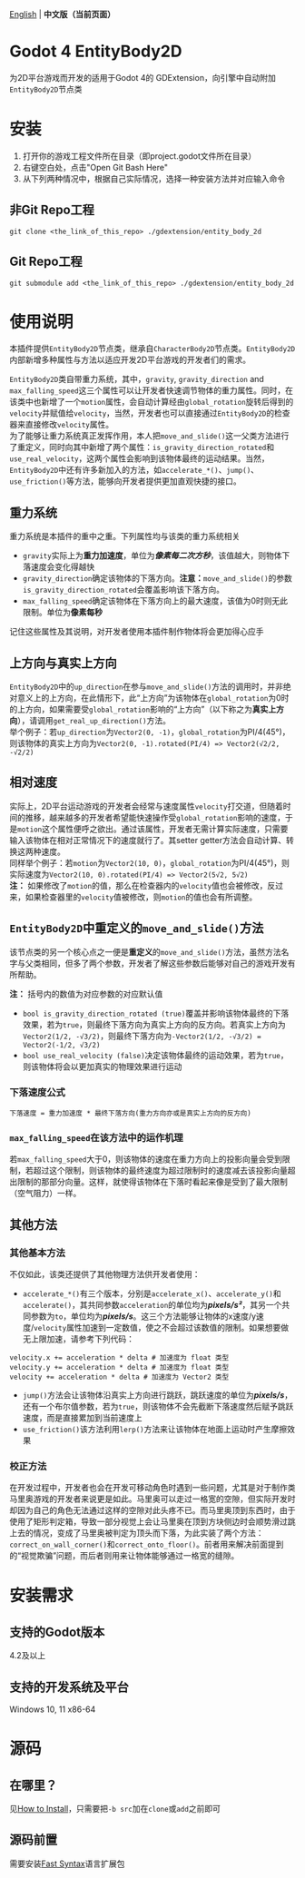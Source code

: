 [English](README.md) | **中文版（当前页面）**
# Godot 4 EntityBody2D
为2D平台游戏而开发的适用于Godot 4的 GDExtension，向引擎中自动附加`EntityBody2D`节点类

# 安装
1. 打开你的游戏工程文件所在目录（即project.godot文件所在目录）
2. 右键空白处，点击"Open Git Bash Here"
3. 从下列两种情况中，根据自己实际情况，选择一种安装方法并对应输入命令
## 非Git Repo工程
```
git clone <the_link_of_this_repo> ./gdextension/entity_body_2d
```
## Git Repo工程
```
git submodule add <the_link_of_this_repo> ./gdextension/entity_body_2d
```

# 使用说明
本插件提供`EntityBody2D`节点类，继承自`CharacterBody2D`节点类。`EntityBody2D`内部新增多种属性与方法以适应开发2D平台游戏的开发者们的需求。

`EntityBody2D`类自带重力系统，其中，`gravity`, `gravity_direction` and `max_falling_speed`这三个属性可以让开发者快速调节物体的重力属性。同时，在该类中也新增了一个`motion`属性，会自动计算经由`global_rotation`旋转后得到的`velocity`并赋值给`velocity`，当然，开发者也可以直接通过`EntityBody2D`的检查器来直接修改`velocity`属性。  
为了能够让重力系统真正发挥作用，本人把`move_and_slide()`这一父类方法进行了重定义，同时向其中新增了两个属性：`is_gravity_direction_rotated`和`use_real_velocity`，这两个属性会影响到该物体最终的运动结果。当然，`EntityBody2D`中还有许多新加入的方法，如`accelerate_*()`、`jump()`、`use_friction()`等方法，能够向开发者提供更加直观快捷的接口。

## 重力系统
重力系统是本插件的重中之重。下列属性均与该类的重力系统相关

* `gravity`实际上为**重力加速度**，单位为***像素每二次方秒***，该值越大，则物体下落速度会变化得越快
* `gravity_direction`确定该物体的下落方向。**注意：**`move_and_slide()`的参数`is_gravity_direction_rotated`会覆盖影响该下落方向。
* `max_falling_speed`确定该物体在下落方向上的最大速度，该值为0时则无此限制。单位为**像素每秒**

记住这些属性及其说明，对开发者使用本插件制作物体将会更加得心应手

## 上方向与真实上方向
`EntityBody2D`中的`up_direction`在参与`move_and_slide()`方法的调用时，并非绝对意义上的上方向，在此情形下，此“上方向”为该物体在`global_rotation`为0时的上方向，如果需要受`global_rotation`影响的“上方向”（以下称之为**真实上方向**），请调用`get_real_up_direction()`方法。  
举个例子：若`up_direction`为`Vector2(0, -1)`，`global_rotation`为PI/4(45°)，则该物体的真实上方向为`Vector2(0, -1).rotated(PI/4) => Vector2(√2/2, -√2/2)`

## 相对速度
实际上，2D平台运动游戏的开发者会经常与速度属性`velocity`打交道，但随着时间的推移，越来越多的开发者希望能快速操作受`global_rotation`影响的速度，于是`motion`这个属性便呼之欲出。通过该属性，开发者无需计算实际速度，只需要输入该物体在相对正常情况下的速度就行了。其setter getter方法会自动计算、转换这两种速度。  
同样举个例子：若`motion`为`Vector2(10, 0)`，`global_rotation`为PI/4(45°)，则实际速度为`Vector2(10, 0).rotated(PI/4) => Vector2(5√2, 5√2)`  
**注：** 如果修改了`motion`的值，那么在检查器内的`velocity`值也会被修改，反过来，如果检查器里的`velocity`值被修改，则`motion`的值也会有所调整。

## `EntityBody2D`中重定义的`move_and_slide()`方法
该节点类的另一个核心点之一便是**重定义**的`move_and_slide()`方法，虽然方法名字与父类相同，但多了两个参数，开发者了解这些参数后能够对自己的游戏开发有所帮助。

**注：** 括号内的数值为对应参数的对应默认值
* `bool is_gravity_direction_rotated (true)`覆盖并影响该物体最终的下落效果，若为`true`，则最终下落方向为真实上方向的反方向。若真实上方向为`Vector2(1/2, -√3/2)`，则最终下落方向为`-Vector2(1/2, -√3/2) = Vector2(-1/2, √3/2)`
* `bool use_real_velocity (false)`决定该物体最终的运动效果，若为`true`，则该物体将会以更加真实的物理效果进行运动

### 下落速度公式
`下落速度 = 重力加速度 * 最终下落方向(重力方向亦或是真实上方向的反方向)`

### `max_falling_speed`在该方法中的运作机理
若`max_falling_speed`大于0，则该物体的速度在重力方向上的投影向量会受到限制，若超过这个限制，则该物体的最终速度为超过限制时的速度减去该投影向量超出限制的那部分向量。这样，就使得该物体在下落时看起来像是受到了最大限制（空气阻力）一样。

## 其他方法
### 其他基本方法
不仅如此，该类还提供了其他物理方法供开发者使用：
* `accelerate_*()`有三个版本，分别是`accelerate_x()`、`accelerate_y()`和`accelerate()`，其共同参数`acceleration`的单位均为***pixels/s²***，其另一个共同参数为`to`，单位均为***pixels/s***。这三个方法能够让物体的x速度/y速度/`velocity`属性加速到一定数值，使之不会超过该数值的限制。如果想要做无上限加速，请参考下列代码：
```GDScript
velocity.x += acceleration * delta # 加速度为 float 类型
velocity.y += acceleration * delta # 加速度为 float 类型
velocity += acceleration * delta # 加速度为 Vector2 类型
```
* `jump()`方法会让该物体沿真实上方向进行跳跃，跳跃速度的单位为***pixels/s***，还有一个布尔值参数，若为`true`，则该物体不会先截断下落速度然后赋予跳跃速度，而是直接累加到当前速度上
* `use_friction()`该方法利用`lerp()`方法来让该物体在地面上运动时产生摩擦效果

### 校正方法
在开发过程中，开发者也会在开发可移动角色时遇到一些问题，尤其是对于制作类马里奥游戏的开发者来说更是如此。马里奥可以走过一格宽的空隙，但实际开发时却因为自己的角色无法通过这样的空隙对此头疼不已。而马里奥顶到东西时，由于使用了矩形判定箱，导致一部分视觉上会让马里奥在顶到方块侧边时会顺势滑过跳上去的情况，变成了马里奥被判定为顶头而下落，为此实装了两个方法：`correct_on_wall_corner()`和`correct_onto_floor()`。前者用来解决前面提到的“视觉欺骗”问题，而后者则用来让物体能够通过一格宽的缝隙。

# 安装需求
## 支持的Godot版本
4.2及以上

## 支持的开发系统及平台
Windows 10, 11 x86-64

# 源码
## 在哪里？
见[How to Install](#how-to-install)，只需要把`-b src`加在`clone`或`add`之前即可

## 源码前置
需要安装[Fast Syntax](https://github.com/Lazy-Rabbit-2001/GDExtension-Fast-Syntax)语言扩展包
